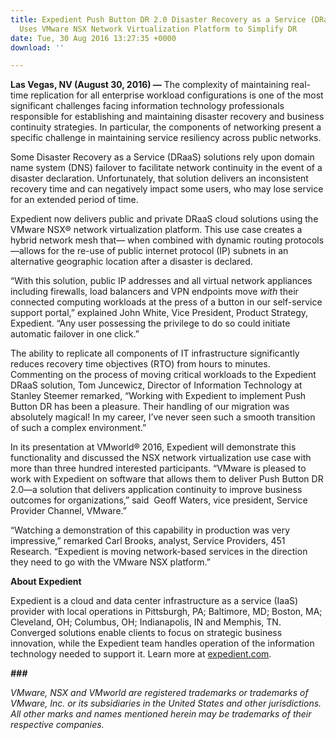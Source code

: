 ```yaml
---
title: Expedient Push Button DR 2.0 Disaster Recovery as a Service (DRaaS) Solution
  Uses VMware NSX Network Virtualization Platform to Simplify DR
date: Tue, 30 Aug 2016 13:27:35 +0000
download: ''

---
```

**Las Vegas, NV (August 30, 2016) —** The complexity of maintaining real-time replication for all enterprise workload configurations is one of the most significant challenges facing information technology professionals responsible for establishing and maintaining disaster recovery and business continuity strategies. In particular, the components of networking present a specific challenge in maintaining service resiliency across public networks.

Some Disaster Recovery as a Service (DRaaS) solutions rely upon domain name system (DNS) failover to facilitate network continuity in the event of a disaster declaration. Unfortunately, that solution delivers an inconsistent recovery time and can negatively impact some users, who may lose service for an extended period of time.

Expedient now delivers public and private DRaaS cloud solutions using the VMware NSX® network virtualization platform. This use case creates a hybrid network mesh that— when combined with dynamic routing protocols—allows for the re-use of public internet protocol (IP) subnets in an alternative geographic location after a disaster is declared.

“With this solution, public IP addresses and all virtual network appliances including firewalls, load balancers and VPN endpoints move _with_ their connected computing workloads at the press of a button in our self-service support portal,” explained John White, Vice President, Product Strategy, Expedient. “Any user possessing the privilege to do so could initiate automatic failover in one click.”

The ability to replicate all components of IT infrastructure significantly reduces recovery time objectives (RTO) from hours to minutes. Commenting on the process of moving critical workloads to the Expedient DRaaS solution, Tom Juncewicz, Director of Information Technology at Stanley Steemer remarked, “Working with Expedient to implement Push Button DR has been a pleasure. Their handling of our migration was absolutely magical! In my career, I’ve never seen such a smooth transition of such a complex environment.”

In its presentation at VMworld® 2016, Expedient will demonstrate this functionality and discussed the NSX network virtualization use case with more than three hundred interested participants. “VMware is pleased to work with Expedient on software that allows them to deliver Push Button DR 2.0—a solution that delivers application continuity to improve business outcomes for organizations,” said  Geoff Waters, vice president, Service Provider Channel, VMware.”

“Watching a demonstration of this capability in production was very impressive,” remarked Carl Brooks, analyst, Service Providers, 451 Research. “Expedient is moving network-based services in the direction they need to go with the VMware NSX platform.”

**About Expedient**

Expedient is a cloud and data center infrastructure as a service (IaaS) provider with local operations in Pittsburgh, PA; Baltimore, MD; Boston, MA; Cleveland, OH; Columbus, OH; Indianapolis, IN and Memphis, TN. Converged solutions enable clients to focus on strategic business innovation, while the Expedient team handles operation of the information technology needed to support it. Learn more at [expedient.com](https://www.expedient.com).

**_###_**

_VMware, NSX and VMworld are registered trademarks or trademarks of VMware, Inc. or its subsidiaries in the United States and other jurisdictions. All other marks and names mentioned herein may be trademarks of their respective companies._